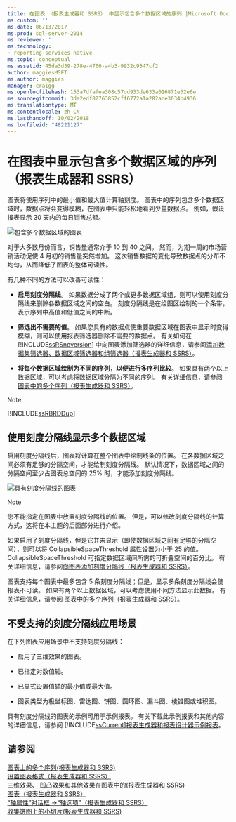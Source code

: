 ```yaml
---
title: 在图表 （报表生成器和 SSRS） 中显示包含多个数据区域的序列 |Microsoft Docs
ms.custom: ''
ms.date: 06/13/2017
ms.prod: sql-server-2014
ms.reviewer: ''
ms.technology:
- reporting-services-native
ms.topic: conceptual
ms.assetid: 45da3d39-278e-4760-a4b3-9932c9547cf2
author: maggiesMSFT
ms.author: maggies
manager: craigg
ms.openlocfilehash: 153a7dfafea308c57dd933de633a016871e32e6e
ms.sourcegitcommit: 3da2edf82763852cff6772a1a282ace3034b4936
ms.translationtype: MT
ms.contentlocale: zh-CN
ms.lasthandoff: 10/02/2018
ms.locfileid: "48221127"
---
```

# <a name="displaying-a-series-with-multiple-data-ranges-on-a-chart-report-builder-and-ssrs"></a>在图表中显示包含多个数据区域的序列（报表生成器和 SSRS）
  图表将使用序列中的最小值和最大值计算轴刻度。 图表中的序列包含多个数据区域时，数据点将会变得模糊，在图表中只能轻松地看到少量数据点。 例如，假设报表显示 30 天内的每日销售总额。  
  
 ![包含多个数据区域的图表](../media/rs-multipledatarangeschart.gif "Chart with multiple data ranges")  
  
 对于大多数月份而言，销售量通常介于 10 到 40 之间。 然而，为期一周的市场营销活动促使 4 月初的销售量突然增加。 这次销售数据的变化导致数据点的分布不均匀，从而降低了图表的整体可读性。  
  
 有几种不同的方法可以改善可读性：  
  
-   **启用刻度分隔线**。 如果数据分成了两个或更多数据区域组，则可以使用刻度分隔线来删除各数据区域之间的空白。 刻度分隔线是在绘图区绘制的一个条带，表示序列中高值和低值之间的中断。  
  
-   **筛选出不需要的值**。 如果您具有的数据点使重要数据区域在图表中显示时变得模糊，则可以使用报表筛选器删除不需要的数据点。 有关如何在 [!INCLUDE[ssRSnoversion](../../includes/ssrsnoversion-md.md)] 中向图表添加筛选器的详细信息，请参阅[添加数据集筛选器、数据区域筛选器和组筛选器（报表生成器和 SSRS）](add-dataset-filters-data-region-filters-and-group-filters.md)。  
  
-   **将每个数据区域绘制为不同的序列，以便进行多序列比较**。 如果具有两个以上数据区域，可以考虑将数据区域分隔为不同的序列。 有关详细信息，请参阅 [图表中的多个序列（报表生成器和 SSRS）](multiple-series-on-a-chart-report-builder-and-ssrs.md)。  
  
> [!NOTE]  
>  [!INCLUDE[ssRBRDDup](../../includes/ssrbrddup-md.md)]  
  
## <a name="displaying-multiple-data-ranges-using-scale-breaks"></a>使用刻度分隔线显示多个数据区域  
 启用刻度分隔线后，图表将计算在整个图表中绘制线条的位置。 在各数据区域之间必须有足够的分隔空间，才能绘制刻度分隔线。 默认情况下，数据区域之间的分隔空间至少占图表总空间的 25% 时，才能添加刻度分隔线。  
  
 ![具有刻度分隔线的图表](../media/rs-multipledatarangeschart-scalebreak.gif "Chart with scale break")  
  
> [!NOTE]  
>  您不能指定在图表中放置刻度分隔线的位置。 但是，可以修改刻度分隔线的计算方式，这将在本主题的后面部分进行介绍。  
  
 如果启用了刻度分隔线，但是它并未显示（即使数据区域之间有足够的分隔空间），则可以将 CollapsibleSpaceThreshold 属性设置为小于 25 的值。 CollapsibleSpaceThreshold 可指定数据区域间所需的可折叠空间的百分比。 有关详细信息，请参阅[向图表添加刻度分隔线（报表生成器和 SSRS）](add-scale-breaks-to-a-chart-report-builder-and-ssrs.md)。  
  
 图表支持每个图表中最多包含 5 条刻度分隔线；但是，显示多条刻度分隔线会使报表不可读。 如果有两个以上数据区域，可以考虑使用不同方法显示此数据。 有关详细信息，请参阅 [图表中的多个序列（报表生成器和 SSRS）](multiple-series-on-a-chart-report-builder-and-ssrs.md)。  
  
## <a name="unsupported-scale-break-scenarios"></a>不受支持的刻度分隔线应用场景  
 在下列图表应用场景中不支持刻度分隔线：  
  
-   启用了三维效果的图表。  
  
-   已指定对数值轴。  
  
-   已显式设置值轴的最小值或最大值。  
  
-   图表类型为极坐标图、雷达图、饼图、圆环图、漏斗图、棱锥图或堆积图。  
  
 具有刻度分隔线的图表的示例可用于示例报表。 有关下载此示例报表和其他内容的详细信息，请参阅 [!INCLUDE[ssCurrent](../../includes/sscurrent-md.md)][报表生成器和报表设计器示例报表](http://go.microsoft.com/fwlink/?LinkId=198283)。  
  
## <a name="see-also"></a>请参阅  
 [图表上的多个序列&#40;报表生成器和 SSRS&#41;](multiple-series-on-a-chart-report-builder-and-ssrs.md)   
 [设置图表格式（报表生成器和 SSRS）](formatting-a-chart-report-builder-and-ssrs.md)   
 [三维效果、 凹凸效果和其他效果在图表中的&#40;报表生成器和 SSRS&#41;](chart-effects-3d-bevel-and-other-report-builder.md)   
 [图表（报表生成器和 SSRS）](charts-report-builder-and-ssrs.md)   
 [“轴属性”对话框 ->“轴选项”（报表生成器和 SSRS）](../axis-properties-dialog-box-axis-options-report-builder-and-ssrs.md)   
 [收集饼图上的小切片&#40;报表生成器和 SSRS&#41;](collect-small-slices-on-a-pie-chart-report-builder-and-ssrs.md)  
  
  

